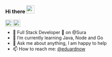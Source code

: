 ### Hi there <img src="https://media.giphy.com/media/hvRJCLFzcasrR4ia7z/giphy.gif" width="25px">

<a href="https://twitter.com/abhisheknaiidu">
  <img align="left" alt="Eduard Castro | Twitter" width="22px" src="https://cdn.jsdelivr.net/npm/simple-icons@v3/icons/twitter.svg" />
</a>
<a href="https://www.linkedin.com/in/abhisheknaiidu/">
  <img align="left" alt="Eduard Castro's LinkdeIN" width="22px" src="https://cdn.jsdelivr.net/npm/simple-icons@v3/icons/linkedin.svg" />
</a>

<br />

- 💼 Full Stack Developer 🚀 on @Sura
- 🌱 I’m currently learning Java, Node and Go
- 💬 Ask me about anything, I am happy to help
- 📫 How to reach me: [@eduardnow](https://twitter.com/eduardnow)

